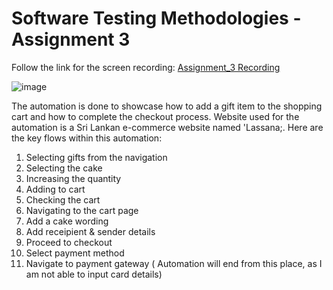 # Software Testing Methodologies - Assignment 3

Follow the link for the screen recording: [Assignment_3 Recording](https://youtu.be/vPy77X285xY)

![image](https://github.com/RuwiniP/DeegalaDorageRuwini_8964821/assets/31927767/0cf43ce1-114c-4446-9f73-fcb1c740c59b)


The automation is done to showcase how to add a gift item to the shopping cart and how to complete the checkout process. Website used for the automation is a Sri Lankan e-commerce website named 'Lassana;. Here are the key flows within this automation:

1. Selecting gifts from the navigation
2. Selecting the cake
3. Increasing the quantity
4. Adding to cart
5. Checking the cart
6. Navigating to the cart page
7. Add a cake wording
8. Add receipient & sender details
9. Proceed to checkout
10. Select payment method
11. Navigate to payment gateway ( Automation will end from this place, as I am not able to input card details)
